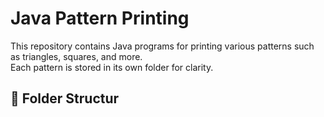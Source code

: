 # Java Pattern Printing

This repository contains Java programs for printing various patterns such as triangles, squares, and more.  
Each pattern is stored in its own folder for clarity.

## 📂 Folder Structur
